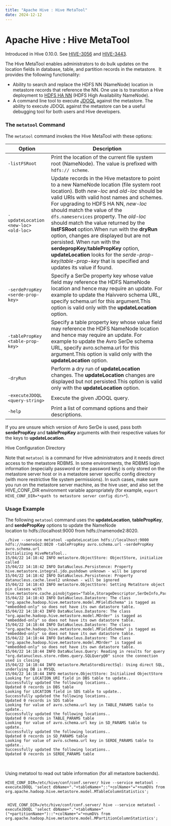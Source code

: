 ```yaml
---
title: "Apache Hive : Hive MetaTool"
date: 2024-12-12
---
```


# Apache Hive : Hive MetaTool

Introduced in Hive 0.10.0. See [HIVE-3056](https://issues.apache.org/jira/browse/HIVE-3056) and [HIVE-3443](https://issues.apache.org/jira/browse/HIVE-3443).

The Hive MetaTool enables administrators to do bulk updates on the location fields in database, table, and partition records in the metastore.  It provides the following functionality:

* Ability to search and replace the HDFS NN (NameNode) location in metastore records that reference the NN. One use is to transition a Hive deployment to [HDFS HA NN](https://issues.apache.org/jira/browse/HDFS-1623) (HDFS High Availability NameNode).
* A command line tool to execute [JDOQL](http://www.datanucleus.org/products/datanucleus/jdo/jdoql.html) against the metastore. The ability to execute JDOQL against the metastore can be a useful debugging tool for both users and Hive developers.

### The `metatool` Command

The `metatool` command invokes the Hive MetaTool with these options:

| Option | Description |
| --- | --- |
| ``` -listFSRoot ``` | Print the location of the current file system root (NameNode). The value is prefixed with `hdfs:// scheme`. |
| ``` -updateLocation <new-loc> <old-loc> ``` | Update records in the Hive metastore to point to a new NameNode location (file system root location). Both *new-loc* and *old-loc* should be valid URIs with valid host names and schemes. For upgrading to HDFS HA NN, *new-loc* should match the value of the `dfs.nameservices` property. The *old-loc* should match the value returned by the **listFSRoot** option.When run with the **dryRun** option, changes are displayed but are not persisted. When run with the **serdepropKey**/**tablePropKey** option, **updateLocation** looks for the *serde-prop-key*/*table-prop-key* that is specified and updates its value if found. |
| ``` -serdePropKey <serde-prop-key> ``` | Specify a SerDe property key whose value field may reference the HDFS NameNode location and hence may require an update. For example to update the Haivvero schema URL, specify schema.url for this argument.This option is valid only with the **updateLocation** option. |
| ``` -tablePropKey <table-prop-key> ``` | Specify a table property key whose value field may reference the HDFS NameNode location and hence may require an update. For example to update the Avro SerDe schema URL, specify avro.schema.url for this argument.This option is valid only with the **updateLocation** option. |
| ``` -dryRun ``` | Perform a dry run of **updateLocation** changes. The **updateLocation** changes are displayed but not persisted.This option is valid only with the **updateLocation** option. |
| ``` -executeJDOQL <query-string> ``` | Execute the given JDOQL query. |
| ``` -help ``` | Print a list of command options and their descriptions. |

If you are unsure which version of Avro SerDe is used, pass both **serdePropKey** and **tablePropKey** arguments with their respective values for the keys to **updateLocation**.

Hive Configuration Directory

Note that `metatool` is a command for Hive administrators and it needs direct access to the metastore RDBMS. In some environments, the RDBMS login information (especially password or the password key) is only stored on the metastore server host or in a metastore server specific config directory (with more restrictive file system permissions). In such cases, make sure you run on the metastore server machine, as the hive user, and also set the HIVE_CONF_DIR environment variable appropriately (for example, `export HIVE_CONF_DIR=*<path to metastore server config dir>*`).

### Usage Example

The following `metatool` command uses the **updateLocation**, **tablePropKey**, and **serdePropKey** options to update the NameNode location to hdfs://localhost:9000 from hdfs://namenode2:8020.

```
./hive --service metatool -updateLocation hdfs://localhost:9000 hdfs://namenode2:8020 -tablePropKey avro.schema.url -serdePropKey avro.schema.url
Initializing HiveMetaTool..
15/04/22 14:18:42 INFO metastore.ObjectStore: ObjectStore, initialize called
15/04/22 14:18:42 INFO DataNucleus.Persistence: Property hive.metastore.integral.jdo.pushdown unknown - will be ignored
15/04/22 14:18:42 INFO DataNucleus.Persistence: Property datanucleus.cache.level2 unknown - will be ignored
15/04/22 14:18:43 INFO metastore.ObjectStore: Setting MetaStore object pin classes with hive.metastore.cache.pinobjtypes="Table,StorageDescriptor,SerDeInfo,Partition,Database,Type,FieldSchema,Order"
15/04/22 14:18:43 INFO DataNucleus.Datastore: The class "org.apache.hadoop.hive.metastore.model.MFieldSchema" is tagged as "embedded-only" so does not have its own datastore table.
15/04/22 14:18:43 INFO DataNucleus.Datastore: The class "org.apache.hadoop.hive.metastore.model.MOrder" is tagged as "embedded-only" so does not have its own datastore table.
15/04/22 14:18:44 INFO DataNucleus.Datastore: The class "org.apache.hadoop.hive.metastore.model.MFieldSchema" is tagged as "embedded-only" so does not have its own datastore table.
15/04/22 14:18:44 INFO DataNucleus.Datastore: The class "org.apache.hadoop.hive.metastore.model.MOrder" is tagged as "embedded-only" so does not have its own datastore table.
15/04/22 14:18:44 INFO DataNucleus.Query: Reading in results for query "org.datanucleus.store.rdbms.query.SQLQuery@0" since the connection used is closing
15/04/22 14:18:44 INFO metastore.MetaStoreDirectSql: Using direct SQL, underlying DB is MYSQL
15/04/22 14:18:44 INFO metastore.ObjectStore: Initialized ObjectStore
Looking for LOCATION_URI field in DBS table to update..
Successfully updated the following locations..
Updated 0 records in DBS table
Looking for LOCATION field in SDS table to update..
Successfully updated the following locations..
Updated 0 records in SDS table
Looking for value of avro.schema.url key in TABLE_PARAMS table to update..
Successfully updated the following locations..
Updated 0 records in TABLE_PARAMS table
Looking for value of avro.schema.url key in SD_PARAMS table to update..
Successfully updated the following locations..
Updated 0 records in SD_PARAMS table
Looking for value of avro.schema.url key in SERDE_PARAMS table to update..
Successfully updated the following locations..
Updated 0 records in SERDE_PARAMS table
```

 

Using metatool to read out table information (for all metastore backends).  
  

```
HIVE_CONF_DIR=/etc/hive/conf/conf.server/ hive --service metatool -executeJDOQL 'select dbName+"."+tableName+"::"+colName+"="+numDVs from org.apache.hadoop.hive.metastore.model.MTableColumnStatistics';
```

```
  
 HIVE_CONF_DIR=/etc/hive/conf/conf.server/ hive --service metatool -executeJDOQL 'select dbName+"."+tableName+"("+partitionName+")::"+colName+"="+numDVs from org.apache.hadoop.hive.metastore.model.MPartitionColumnStatistics';
```
 

 

 

